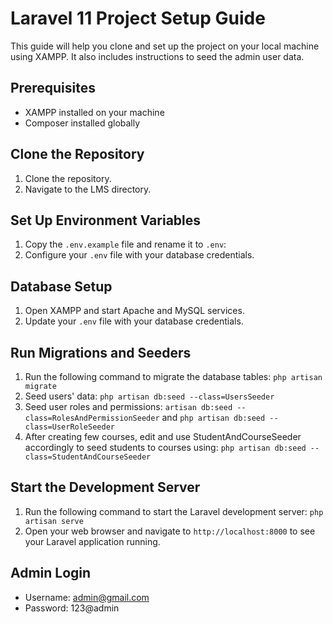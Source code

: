 # Laravel 11 Project Setup Guide

This guide will help you clone and set up the project on your local machine using XAMPP. It also includes instructions to seed the admin user data.

## Prerequisites

-   XAMPP installed on your machine
-   Composer installed globally

## Clone the Repository

1. Clone the repository.
2. Navigate to the LMS directory.

## Set Up Environment Variables

1. Copy the `.env.example` file and rename it to `.env`:
2. Configure your `.env` file with your database credentials.

## Database Setup

1. Open XAMPP and start Apache and MySQL services.
2. Update your `.env` file with your database credentials.

## Run Migrations and Seeders

1. Run the following command to migrate the database tables: `php artisan migrate`
2. Seed users' data: `php artisan db:seed --class=UsersSeeder`
3. Seed user roles and permissions: `artisan db:seed --class=RolesAndPermissionSeeder` and
   `php artisan db:seed --class=UserRoleSeeder`
4. After creating few courses, edit and use StudentAndCourseSeeder accordingly to seed students to courses using:
   `php artisan db:seed --class=StudentAndCourseSeeder`

## Start the Development Server

1. Run the following command to start the Laravel development server: `php artisan serve`
2. Open your web browser and navigate to `http://localhost:8000` to see your Laravel application running.

## Admin Login

-   Username: admin@gmail.com
-   Password: 123@admin
